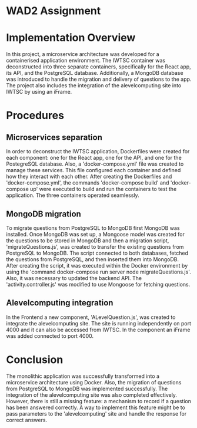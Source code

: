 # WAD2 Assignment

# Implementation Overview

In this project, a microservice architecture was developed for a containerised application environment. The IWTSC container was deconstructed into three separate containers, specifically for the React app, its API, and the PostgreSQL database.
Additionally, a MongoDB database was introduced to handle the migration and delivery of questions to the app. The project also includes the integration of the alevelcomputing site into IWTSC by using an iFrame.

# Procedures

## Microservices separation

In order to deconstruct the IWTSC application, Dockerfiles were created for each component: one for the React app, one for the API, and one for the PostegreSQL database. Also, a 'docker-compose.yml' file was created to manage these services. This file configured each container and defined how they interact with each other. After creating the Dockerfiles and 'docker-compose.yml', the commands 'docker-compose build' and 'docker-compose up' were executed to build and run the containers to test the application. The three containers operated seamlessly.

## MongoDB migration

To migrate questions from PostgreSQL to MongoDB first MongoDB was installed. Once MongoDB was set up, a Mongoose model was created for the questions to be stored in MongoDB and then a migration script, 'migrateQuestions.js', was created to transfer the existing questions from PostgreSQL to MongoDB. The script connected to both databases, fetched the questions from PostgreSQL, and then inserted them into MongoDB. After creating the script, it was executed within the Docker environment by using the 'command docker-compose run server node migrateQuestions.js'. Also, it was necessary to updated the backend API. The 'activity.controller.js' was modified to use Mongoose for fetching questions.

## Alevelcomputing integration

In the Frontend a new component, 'ALevelQuestion.js', was created to integrate the alevelcomputing site. The site is running independently on port 4000 and it can also be accessed from IWTSC. In the component an iFrame was added connected to port 4000.

# Conclusion

The monolithic application was successfully transformed into a microservice architecture using Docker. Also, the migration of questions from PostgreSQL to MongoDB was implemented successfully. The integration of the alevelcomputing site was also completed effectively. However, there is still a missing feature: a mechanism to record if a question has been answered correctly. A way to implement this feature might be to pass parameters to the 'alevelcomputing' site and handle the response for correct answers.
